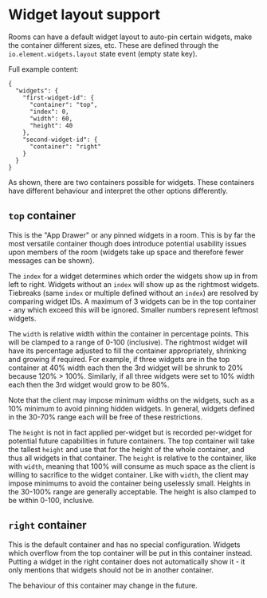 # Widget layout support

Rooms can have a default widget layout to auto-pin certain widgets, make the container different
sizes, etc. These are defined through the `io.element.widgets.layout` state event (empty state key).

Full example content:
```json5
{
  "widgets": {
    "first-widget-id": {
      "container": "top",
      "index": 0,
      "width": 60,
      "height": 40
    },
    "second-widget-id": {
      "container": "right"
    }
  }
}
```

As shown, there are two containers possible for widgets. These containers have different behaviour
and interpret the other options differently. 

## `top` container

This is the "App Drawer" or any pinned widgets in a room. This is by far the most versatile container
though does introduce potential usability issues upon members of the room (widgets take up space and
therefore fewer messages can be shown).

The `index` for a widget determines which order the widgets show up in from left to right. Widgets
without an `index` will show up as the rightmost widgets. Tiebreaks (same `index` or multiple defined
without an `index`) are resolved by comparing widget IDs. A maximum of 3 widgets can be in the top
container - any which exceed this will be ignored. Smaller numbers represent leftmost widgets.

The `width` is relative width within the container in percentage points. This will be clamped to a
range of 0-100 (inclusive). The rightmost widget will have its percentage adjusted to fill the 
container appropriately, shrinking and growing if required. For example, if three widgets are in the
top container at 40% width each then the 3rd widget will be shrunk to 20% because 120% > 100%.
Similarly, if all three widgets were set to 10% width each then the 3rd widget would grow to be 80%.

Note that the client may impose minimum widths on the widgets, such as a 10% minimum to avoid pinning
hidden widgets. In general, widgets defined in the 30-70% range each will be free of these restrictions.

The `height` is not in fact applied per-widget but is recorded per-widget for potential future 
capabilities in future containers. The top container will take the tallest `height` and use that for
the height of the whole container, and thus all widgets in that container. The `height` is relative
to the container, like with `width`, meaning that 100% will consume as much space as the client is
willing to sacrifice to the widget container. Like with `width`, the client may impose minimums to avoid
the container being uselessly small. Heights in the 30-100% range are generally acceptable. The height
is also clamped to be within 0-100, inclusive.

## `right` container

This is the default container and has no special configuration. Widgets which overflow from the top
container will be put in this container instead. Putting a widget in the right container does not
automatically show it - it only mentions that widgets should not be in another container.

The behaviour of this container may change in the future.

